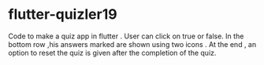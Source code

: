 # flutter-quizler19
Code to make a quiz app in flutter . User can click on true or false.
In the bottom row ,his answers marked are shown using two icons .
At the end , an option to reset the quiz is given after the completion of the quiz.
